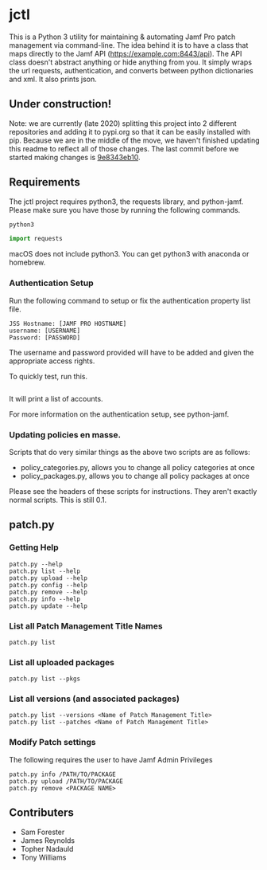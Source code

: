 # jctl

This is a Python 3 utility for maintaining & automating Jamf Pro patch management via command-line. The idea behind it is to have a class that maps directly to the Jamf API (https://example.com:8443/api). The API class doesn't abstract anything or hide anything from you. It simply wraps the url requests, authentication, and converts between python dictionaries and xml. It also prints json.

## Under construction!

Note: we are currently (late 2020) splitting this project into 2 different repositories and adding it to pypi.org so that it can be easily installed with pip. Because we are in the middle of the move, we haven't finished updating this readme to reflect all of those changes. The last commit before we started making changes is  [9e8343eb10](https://github.com/univ-of-utah-marriott-library-apple/jctl/tree/9e8343eb10634ee74cd6024885e348672146181d).

## Requirements

The jctl project requires python3, the requests library, and python-jamf. Please make sure you have those by running the following commands.

```bash
python3
```

```python
import requests
```

macOS does not include python3. You can get python3 with anaconda or homebrew.


### Authentication Setup

Run the following command to setup or fix the authentication property list file.

```$ config.py config
JSS Hostname: [JAMF PRO HOSTNAME]
username: [USERNAME]
Password: [PASSWORD]
```

The username and password provided will have to be added and given the appropriate access rights.

To quickly test, run this.

```$ config.py test
```

It will print a list of accounts.

For more information on the authentication setup, see python-jamf.

### Updating policies en masse.

Scripts that do very similar things as the above two scripts are as follows:

* policy_categories.py, allows you to change all policy categories at once
* policy_packages.py, allows you to change all policy packages at once

Please see the headers of these scripts for instructions. They aren't exactly normal scripts. This is still 0.1.

## patch.py

### Getting Help

```
patch.py --help
patch.py list --help
patch.py upload --help
patch.py config --help
patch.py remove --help
patch.py info --help
patch.py update --help
```

### List all Patch Management Title Names
```patch.py list```

### List all uploaded packages
`patch.py list --pkgs`

### List all versions (and associated packages)
```
patch.py list --versions <Name of Patch Management Title>
patch.py list --patches <Name of Patch Management Title>
```

### Modify Patch settings

The following requires the user to have Jamf Admin Privileges

```
patch.py info /PATH/TO/PACKAGE
patch.py upload /PATH/TO/PACKAGE
patch.py remove <PACKAGE NAME>
```

## Contributers

- Sam Forester
- James Reynolds
- Topher Nadauld
- Tony Williams